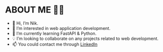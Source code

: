 # ABOUT ME 👦🏽

- 👋 Hi, I’m Nik.
- 👀 I’m interested in web application development.
- 🌱 I’m currently learning FastAPI & Python. 
- 💡 I’m looking to collaborate on any projects related to web development.
- 📫 You could contact me through [LinkedIn](https://www.linkedin.com/in/nikzulfaqar/)







<!---
nikzr16/nikzr16 is a ✨ special ✨ repository because its `README.md` (this file) appears on your GitHub profile.
You can click the Preview link to take a look at your changes.
--->
